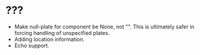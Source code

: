 # ???

- Make null-plate for component be None, not "".  This is ultimately safer in forcing handling of unspecified plates.
- Adding location information.
- Echo support.